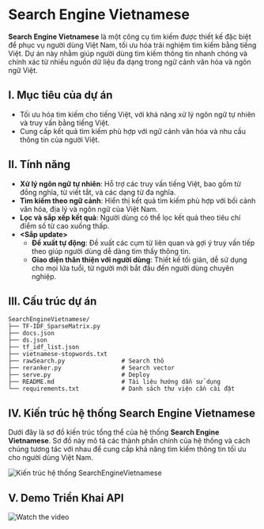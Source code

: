 # Search Engine Vietnamese

**Search Engine Vietnamese** là một công cụ tìm kiếm được thiết kế đặc biệt để phục vụ người dùng Việt Nam, tối ưu hóa trải nghiệm tìm kiếm bằng tiếng Việt. Dự án này nhằm giúp người dùng tìm kiếm thông tin nhanh chóng và chính xác từ nhiều nguồn dữ liệu đa dạng trong ngữ cảnh văn hóa và ngôn ngữ Việt.

## I. Mục tiêu của dự án

- Tối ưu hóa tìm kiếm cho tiếng Việt, với khả năng xử lý ngôn ngữ tự nhiên và truy vấn bằng tiếng Việt.
- Cung cấp kết quả tìm kiếm phù hợp với ngữ cảnh văn hóa và nhu cầu thông tin của người Việt.

## II. Tính năng

- **Xử lý ngôn ngữ tự nhiên**: Hỗ trợ các truy vấn tiếng Việt, bao gồm từ đồng nghĩa, từ viết tắt, và các dạng từ đa nghĩa.
- **Tìm kiếm theo ngữ cảnh**: Hiển thị kết quả tìm kiếm phù hợp với bối cảnh văn hóa, địa lý và ngôn ngữ của Việt Nam.
- **Lọc và sắp xếp kết quả**: Người dùng có thể lọc kết quả theo tiêu chí điểm số từ cao xuống thấp.
- **<Sắp update>**
  - **Đề xuất tự động**: Đề xuất các cụm từ liên quan và gợi ý truy vấn tiếp theo giúp người dùng dễ dàng tìm thấy thông tin.
  - **Giao diện thân thiện với người dùng**: Thiết kế tối giản, dễ sử dụng cho mọi lứa tuổi, từ người mới bắt đầu đến người dùng chuyên nghiệp.

## III. Cấu trúc dự án

```plaintext
SearchEngineVietnamese/
├── TF-IDF_SparseMatrix.py                     
├── docs.json                   
├── ds.json                      
├── tf_idf_list.json               
├── vietnamese-stopwords.txt                
├── rawSearch.py                # Search thô
├── reranker.py                 # Search vector
├── serve.py                    # Deploy 
├── README.md                   # Tài liệu hướng dẫn sử dụng
└── requirements.txt            # Danh sách thư viện cần cài đặt
```

## IV. Kiến trúc hệ thống Search Engine Vietnamese

Dưới đây là sơ đồ kiến trúc tổng thể của hệ thống **Search Engine Vietnamese**. Sơ đồ này mô tả các thành phần chính của hệ thống và cách chúng tương tác với nhau để cung cấp khả năng tìm kiếm thông tin tối ưu cho người dùng Việt Nam.

![Kiến trúc hệ thống SearchEngineVietnamese](https://i.imgur.com/hPEHoZc.jpeg)

## V. Demo Triển Khai API

![Watch the video](https://i.imgur.com/QYwlnk5.jpeg)


